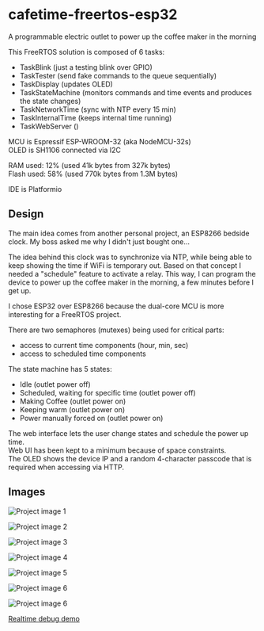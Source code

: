 # cafetime-freertos-esp32
A programmable electric outlet to power up the coffee maker in the morning

This FreeRTOS solution is composed of 6 tasks:
* TaskBlink (just a testing blink over GPIO)
* TaskTester (send fake commands to the queue sequentially)
* TaskDisplay (updates OLED)
* TaskStateMachine (monitors commands and time events and produces the state changes)
* TaskNetworkTime (sync with NTP every 15 min)
* TaskInternalTime (keeps internal time running)
* TaskWebServer ()

MCU is Espressif ESP-WROOM-32 (aka NodeMCU-32s)  
OLED is SH1106 connected via I2C

RAM used: 12% (used 41k bytes from 327k bytes)  
Flash used: 58% (used 770k bytes from 1.3M bytes)

IDE is Platformio


## Design

The main idea comes from another personal project, an ESP8266 bedside clock. My boss asked me why I didn't just bought one...

The idea behind this clock was to synchronize via NTP, while being able to keep showing the time if WiFi is temporary out.
Based on that concept I needed a "schedule" feature to activate a relay. This way, I can program the device to power up the coffee maker in the morning, a few minutes before I get up. 

I chose ESP32 over ESP8266 because the dual-core MCU is more interesting for a FreeRTOS project.

There are two semaphores (mutexes) being used for critical parts:
* access to current time components (hour, min, sec)
* access to scheduled time components

The state machine has 5 states:
* Idle (outlet power off)
* Scheduled, waiting for specific time (outlet power off)
* Making Coffee (outlet power on)
* Keeping warm (outlet power on)
* Power manually forced on (outlet power on)

The web interface lets the user change states and schedule the power up time.  
Web UI has been kept to a minimum because of space constraints.  
The OLED shows the device IP and a random 4-character passcode that is required when accessing via HTTP.


## Images

![Project image 1](images/escritorio1.jpg)

![Project image 2](images/escritorio2.jpg)

![Project image 3](images/escritorio3.jpg)

![Project image 4](images/cafetera1.jpg)

![Project image 5](images/cafetera2.jpg)

![Project image 6](images/web.jpg)

![Project image 6](images/video_preview.jpg)

[Realtime debug demo](https://youtu.be/YvznlkldbMA)
